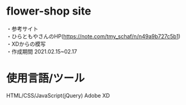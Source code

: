 # flower-shop site  
・参考サイト  
・ひらともやさんのHP(https://note.com/tmy_schaf/n/n49a9b727c5b1)  
・XDからの模写  
・作成期間 2021.02.15~02.17  

# 使用言語/ツール  
HTML/CSS/JavaScript(jQuery) Adobe XD  
 
